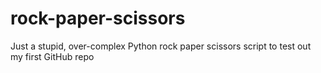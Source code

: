 # rock-paper-scissors
Just a stupid, over-complex Python rock paper scissors script to test out my first GitHub repo
